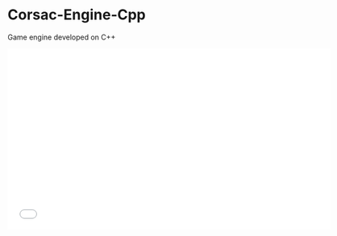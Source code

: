 # Corsac-Engine-Cpp
Game engine developed on C++
<iframe src='//gifs.com/embed/corsacengine-16r8ro' frameborder='0' scrolling='no' width='640px' height='360px' style='-webkit-backface-visibility: hidden;-webkit-transform: scale(1);'></iframe>
